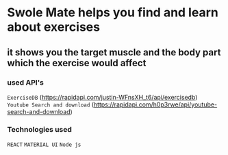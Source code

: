 # Swole Mate helps you find and learn about exercises
## it shows you the target muscle and the body part which the exercise would affect



### used API's
`ExerciseDB` (https://rapidapi.com/justin-WFnsXH_t6/api/exercisedb) </br>
`Youtube Search and download` (https://rapidapi.com/h0p3rwe/api/youtube-search-and-download)

### Technologies used

`REACT`
`MATERIAL UI`
`Node js`
